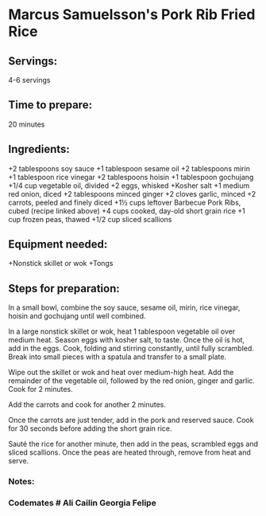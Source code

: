 # Marcus Samuelsson's Pork Rib Fried Rice

## Servings: 
4-6 servings

## Time to prepare: 
20 minutes

## Ingredients:

+2 tablespoons soy sauce
+1 tablespoon sesame oil
+2 tablespoons mirin
+1 tablespoon rice vinegar
+2 tablespoons hoisin
+1 tablespoon gochujang
+1/4 cup vegetable oil, divided
+2 eggs, whisked
+Kosher salt
+1 medium red onion, diced
+2 tablespoons minced ginger
+2 cloves garlic, minced
+2 carrots, peeled and finely diced
+1½ cups leftover Barbecue Pork Ribs, cubed (recipe linked above)
+4 cups cooked, day-old short grain rice
+1 cup frozen peas, thawed
+1/2 cup sliced scallions


## Equipment needed: 
+Nonstick skillet or wok
+Tongs 


## Steps for preparation: 

In a small bowl, combine the soy sauce, sesame oil, mirin, rice vinegar, hoisin and gochujang until well combined.

In a large nonstick skillet or wok, heat 1 tablespoon vegetable oil over medium heat. Season eggs with kosher salt, to taste. Once the oil is hot, add in the eggs. Cook, folding and stirring constantly, until fully scrambled. Break into small pieces with a spatula and transfer to a small plate.

Wipe out the skillet or wok and heat over medium-high heat. Add the remainder of the vegetable oil, followed by the red onion, ginger and garlic. Cook for 2 minutes.

Add the carrots and cook for another 2 minutes.

Once the carrots are just tender, add in the pork and reserved sauce. Cook for 30 seconds before adding the short grain rice.

Sauté the rice for another minute, then add in the peas, scrambled eggs and sliced scallions. Once the peas are heated through, remove from heat and serve. 



### Notes:



### Codemates # Ali Cailin Georgia Felipe
